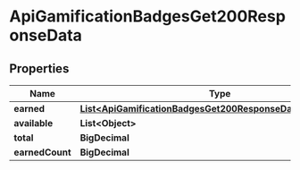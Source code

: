 

# ApiGamificationBadgesGet200ResponseData


## Properties

| Name | Type | Description | Notes |
|------------ | ------------- | ------------- | -------------|
|**earned** | [**List&lt;ApiGamificationBadgesGet200ResponseDataEarnedInner&gt;**](ApiGamificationBadgesGet200ResponseDataEarnedInner.md) |  |  [optional] |
|**available** | **List&lt;Object&gt;** |  |  [optional] |
|**total** | **BigDecimal** |  |  [optional] |
|**earnedCount** | **BigDecimal** |  |  [optional] |



